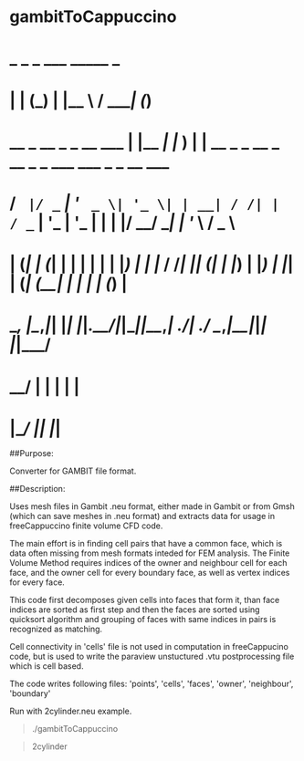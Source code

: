 
# gambitToCappuccino

#                        _     _ _   ___   _____                                 _             
#                       | |   (_) | |__ \ / ____|                               (_)            
#   __ _  __ _ _ __ ___ | |__  _| |_   ) | |     __ _ _ __  _ __  _   _  ___ ___ _ _ __   ___  
#  / _` |/ _` | '_ ` _ \| '_ \| | __| / /| |    / _` | '_ \| '_ \| | | |/ __/ __| | '_ \ / _ \ 
# | (_| | (_| | | | | | | |_) | | |_ / /_| |___| (_| | |_) | |_) | |_| | (_| (__| | | | | (_) |
#  \__, |\__,_|_| |_| |_|_.__/|_|\__|____|\_____\__,_| .__/| .__/ \__,_|\___\___|_|_| |_|\___/ 
#   __/ |                                            | |   | |                                 
#  |___/                                             |_|   |_|                                 


##Purpose:

Converter for GAMBIT file format.

##Description:

Uses mesh files in Gambit .neu format, either made in Gambit or from Gmsh (which can save meshes in .neu format) and extracts data for usage in freeCappuccino finite volume CFD code.

The main effort is in finding cell pairs that have a common face, which is data often missing from mesh formats inteded for FEM analysis. The Finite Volume Method requires indices of the owner and neighbour cell for each face, and the owner cell for every boundary face, as well as vertex indices for every face.

This code first decomposes given cells into faces that form it, than face indices are sorted as first step and then the faces are sorted using quicksort algorithm and grouping of faces with same indices in pairs is recognized as matching.

Cell connectivity in 'cells' file is not used in computation in freeCappucino code, but is used to write the paraview unstuctured .vtu postprocessing file which is cell based.

The code writes following files: 'points', 'cells', 'faces', 'owner', 'neighbour', 'boundary'

Run with 2cylinder.neu example.

> ./gambitToCappuccino

> 2cylinder
